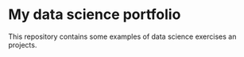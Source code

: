 #  My data science portfolio

This repository contains some examples of data science exercises an projects.